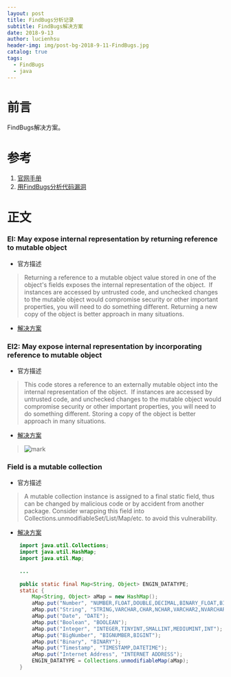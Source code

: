 ```yaml
---
layout: post
title: FindBugs分析记录
subtitle: FindBugs解决方案
date: 2018-9-13
author: lucienhsu
header-img: img/post-bg-2018-9-11-FindBugs.jpg
catalog: true
tags:
  - FindBugs
  - java
---
```


# 前言
FindBugs解决方案。

# 参考
1. [官网手册](http://findbugs.sourceforge.net/bugDescriptions.html)
2. [用FindBugs分析代码漏洞](https://www.cnblogs.com/hyddd/tag/hyddd%E7%9A%84FindBugs%E5%88%86%E6%9E%90%E8%AE%B0%E5%BD%95/default.html?page=1)

# 正文    
 
### EI: May expose internal representation by returning reference to mutable object
- 官方描述  
> Returning a reference to a mutable object value stored in one of the object's fields exposes the internal representation of the object.  If instances are accessed by untrusted code, and unchecked changes to the mutable object would compromise security or other important properties, you will need to do something different. Returning a new copy of the object is better approach in many situations.
- [解决方案](https://stackoverflow.com/questions/8951107/malicious-code-vulnerability-may-expose-internal-representation-by-returning-r)

### EI2: May expose internal representation by incorporating reference to mutable object    
- 官方描述  
> This code stores a reference to an externally mutable object into the internal representation of the object.  If instances are accessed by untrusted code, and unchecked changes to the mutable object would compromise security or other important properties, you will need to do something different. Storing a copy of the object is better approach in many situations.
- [解决方案](https://www.cnblogs.com/hyddd/articles/1391118.html)
> ![mark](http://pa99q7scc.bkt.clouddn.com/blog/180913/9HajKbAdgK.png?imageslim)

### Field is a mutable collection    
- 官方描述  
> A mutable collection instance is assigned to a final static field, thus can be changed by malicious code or by accident from another package. Consider wrapping this field into Collections.unmodifiableSet/List/Map/etc. to avoid this vulnerability.
- [解决方案](https://blog.csdn.net/ai_xiangjuan/article/details/78248694)       
```java
    import java.util.Collections;
    import java.util.HashMap;
    import java.util.Map;
    
    ...
    
    public static final Map<String, Object> ENGIN_DATATYPE;
    static {
        Map<String, Object> aMap = new HashMap();
        aMap.put("Number", "NUMBER,FLOAT,DOUBLE,DECIMAL,BINARY_FLOAT,BINARY_DOUBLE");
        aMap.put("String", "STRING,VARCHAR,CHAR,NCHAR,VARCHAR2,NVARCHAR2");
        aMap.put("Date", "DATE");
        aMap.put("Boolean", "BOOLEAN");
        aMap.put("Integer", "INTEGER,TINYINT,SMALLINT,MEDIUMINT,INT");
        aMap.put("BigNumber", "BIGNUMBER,BIGINT");
        aMap.put("Binary", "BINARY");
        aMap.put("Timestamp", "TIMESTAMP,DATETIME");
        aMap.put("Internet Address", "INTERNET ADDRESS");
        ENGIN_DATATYPE = Collections.unmodifiableMap(aMap);
    }
```